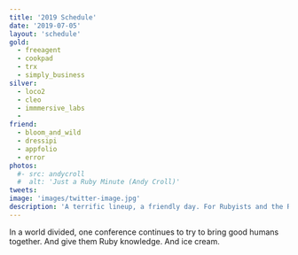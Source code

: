 ```yaml
---
title: '2019 Schedule'
date: '2019-07-05'
layout: 'schedule'
gold:
  - freeagent
  - cookpad
  - trx
  - simply_business
silver:
  - loco2
  - cleo
  - immmersive_labs
  -
friend:
  - bloom_and_wild
  - dressipi
  - appfolio
  - error
photos:
  #- src: andycroll
  #  alt: 'Just a Ruby Minute (Andy Croll)'
tweets:
image: 'images/twitter-image.jpg'
description: 'A terrific lineup, a friendly day. For Rubyists and the Ruby curious.'
---
```


In a world divided, one conference continues to try to bring good humans together. And give them Ruby knowledge. And ice cream.
